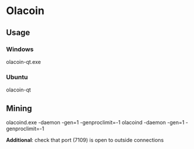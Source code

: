 # Olacoin

## Usage
### Windows
olacoin-qt.exe

### Ubuntu
olacoin-qt

## Mining
olacoind.exe -daemon -gen=1 -genproclimit=-1
olacoind -daemon -gen=1 -genproclimit=-1

**Additional**: check that port (7109) is open to outside connections
